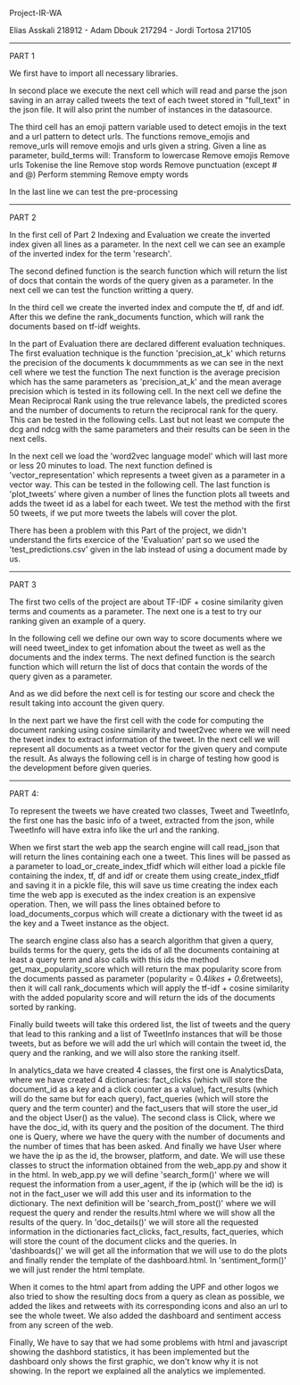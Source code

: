 Project-IR-WA

Elias Asskali 218912 - Adam Dbouk 217294 - Jordi Tortosa 217105

------------------------------------------------------------------------

PART 1

We first have to import all necessary libraries.

In second place we execute the next cell which will read and parse the json saving in an array called tweets the text of each tweet stored in "full_text" in the json file. It will also print the number of instances in the datasource.

The third cell has an emoji pattern variable used to detect emojis in the text and a url pattern to detect urls.
The functions remove_emojis and remove_urls will remove emojis and urls given a string.
Given a line as parameter, build_terms will:
	Transform to lowercase
	Remove emojis
	Remove urls
	Tokenise the line
	Remove stop words
	Remove punctuation (except # and @)
	Perform stemming
	Remove empty words

In the last line we can test the pre-processing

------------------------------------------------------------------------

PART 2

In the first cell of Part 2 Indexing and Evaluation we create the inverted index given all lines as a parameter.
In the next cell we can see an example of the inverted index for the term 'research'.

The second defined function is the search function which will return the list of docs that contain the words of the query given as a parameter.
In the next cell we can test the function writting a query.

In the third cell we create the inverted index and compute the tf, df and idf. 
After this we define the rank_documents function, which will rank the documents based on tf-idf weights.

In the part of Evaluation there are declared different evaluation techniques.
The first evaluation technique is the function 'precision_at_k' which returns the precision of the documents k docummments as we can see in the next cell where we test the function
The next function is the average precision which has the same parameters as 'precision_at_k' and the mean average precision which is tested in its following cell.
In the next cell we define the Mean Reciprocal Rank using the true relevance labels, the predicted scores and the number of documents to return the reciprocal rank for the query.
This can be tested in the following cells.
Last but not least we compute the dcg and ndcg with the same parameters and their results can be seen in the next cells.

In the next cell we load the 'word2vec language model' which will last more or less 20 minutes to load.
The next function defined is 'vector_representation' which represents a tweet given as a parameter in a vector way. This can be tested in the following cell.
The last function is 'plot_tweets' where given a number of lines the function plots all tweets and adds the tweet id as a label for each tweet.
We test the method with the first 50 tweets, if we put more tweets the labels will cover the plot.

There has been a problem with this Part of the project, we didn't understand the firts exercice of the 'Evaluation' part so we used the 'test_predictions.csv' given in the lab instead of using a document made by us.

------------------------------------------------------------------------

PART 3

The first two cells of the project are about TF-IDF + cosine similarity given terms and couments as a parameter.
The next one is a test to try our ranking given an example of a query.

In the following cell we define our own way to score documents where we will need tweet_index to get infomation about the tweet as well as the documents and the index terms.
The next defined function is the search function which will return the list of docs that contain the words of the query given as a parameter.

And as we did before the next cell is for testing our score and check the result taking into account the given query.

In the next part we have the first cell with the code for computing the document ranking using cosine similarity and tweet2vec where we will need the tweet index to extract information of the tweet.
In the next cell we will represent all documents as a tweet vector for the given query and compute the result.
As always the following cell is in charge of testing how good is the development before given queries.

------------------------------------------------------------------------

PART 4:

To represent the tweets we have created two classes, Tweet and TweetInfo, the first one has the basic info of a tweet, extracted from the json, while TweetInfo will have extra info like the url and the ranking.

When we first start the web app the search engine will call read_json that will return the lines containing each one a tweet. This lines will be passed as a parameter to load_or_create_index_tfidf which will either load a pickle file containing the index, tf, df and idf or create them using create_index_tfidf and saving it in a pickle file, this will save us time creating the index each time the web app is executed as the index creation is an expensive operation. Then, we will pass the lines obtained before to load_documents_corpus which will create a dictionary with the tweet id as the key and a Tweet instance as the object.

The search engine class also has a search algorithm that given a query, builds terms for the query, gets the ids of all the documents containing at least a query term and also calls with this ids the method get_max_popularity_score which will return the max popularity score from the documents passed as parameter (popularity = 0.4*likes + 0.6*retweets), then it will call rank_documents which will apply the tf-idf + cosine similarity with the added popularity score and will return the ids of the documents sorted by ranking.

Finally build tweets will take this ordered list, the list of tweets and the query that lead to this ranking and a list of TweetInfo instances that will be those tweets, but as before we will add the url which will contain the tweet id, the query and the ranking, and we will also store the ranking itself.

In analytics_data we have created 4 classes, the first one is AnalyticsData, where we have created 4 dictionaries: fact_clicks (which will store the document_id as a key and a click counter as a value), fact_results (which will do the same but for each query), fact_queries (which will store the query and the term counter) and the fact_users that will store the user_id and the object User() as the value).
The second class is Click, where we have the doc_id, with its query and the position of the document.
The third one is Query, where we have the query with the number of documents and the number of times that has been asked. 
And finally we have User where we have the ip as the id, the browser, platform, and date.
We will use these classes to struct the information obtained from the web_app.py and show it in the html.
In web_app.py we will define 'search_form()' where we will request the information from a user_agent, if the ip (which will be the id) is not in the fact_user we will add this user and its information to the dictionary.
The next definition will be 'search_from_post()' where we will request the query and render the results.html where we will show all the results of the query.
In 'doc_details()' we will store all the requested information in the dictionaries fact_clicks, fact_results, fact_queries, which will store the count of the document clicks and the queries.
In 'dashboards()'  we will get all the information that we will use to do the plots and finally render the template of the dashboard.html.
In 'sentiment_form()' we will just render the html template.

When it comes to the html apart from adding the UPF and other logos we also tried to show the resulting docs from a query as clean as possible, we added the likes and retweets with its corresponding icons and also an url to see the whole tweet.
We also added the dashboard and sentiment access from any screen of the web.

Finally, We have to say that we had some problems with html and javascript showing the dashbord statistics, it has been implemented but the dashboard only shows the first graphic, we don't know why it is not showing. In the report we explained all the analytics we implemented.